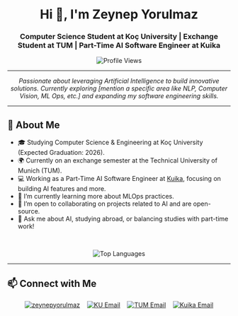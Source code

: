 <h1 align="center">Hi 👋, I'm Zeynep Yorulmaz</h1>
<h3 align="center">Computer Science Student at Koç University | Exchange Student at TUM | Part-Time AI Software Engineer at Kuika</h3>

<p align="center">
  <img src="https://komarev.com/ghpvc/?username=zeynepyorulmaz&label=Profile%20Views&color=0e75b6&style=flat-square" alt="Profile Views"/>
  </p>

---

<p align="center">
  <em>Passionate about leveraging Artificial Intelligence to build innovative solutions. Currently exploring [mention a specific area like NLP, Computer Vision, ML Ops, etc.] and expanding my software engineering skills.</em>
</p>

---

## 🚀 About Me

* 🎓 Studying Computer Science & Engineering at Koç University (Expected Graduation: 2026).
* 🌍 Currently on an exchange semester at the Technical University of Munich (TUM).
* 💻 Working as a Part-Time AI Software Engineer at [Kuika](https://www.kuika.com/), focusing on  building AI features and more.
* 🌱 I’m currently learning more about  MLOps practices.
* 👯 I’m open to collaborating on projects related to AI and are open-source.
* 💬 Ask me about AI, studying abroad, or balancing studies with part-time work!



<br>
<p align="center">
 <img align="center" src="https://github-readme-stats.vercel.app/api/top-langs?username=zeynepyorulmaz&show_icons=true&locale=en&layout=compact&theme=radical" alt="Top Languages"/>
 </p>

---

## 📫 Connect with Me

<p align="center">
  <a href="https://www.linkedin.com/in/zeynepyorulmaz" target="_blank"><img align="center" src="https://img.shields.io/badge/LinkedIn-0A66C2?style=flat-square&logo=linkedin&logoColor=white" alt="zeynepyorulmaz"/></a> &nbsp;&nbsp;
  <a href="mailto:zyorulmaz22@ku.edu.tr"><img align="center" src="https://img.shields.io/badge/KU%20Email-D83737?style=flat-square&logo=gmail&logoColor=white" alt="KU Email"/></a> &nbsp;&nbsp;
  <a href="mailto:zeynep.yorulmaz@tum.de"><img align="center" src="https://img.shields.io/badge/TUM%20Email-3070B3?style=flat-square&logo=microsoftoutlook&logoColor=white" alt="TUM Email"/></a> &nbsp;&nbsp;
  <a href="mailto:zeynep.yorulmaz@kuika.com"><img align="center" src="https://img.shields.io/badge/Kuika%20Email-00BCD4?style=flat-square&logo=microsoftoutlook&logoColor=white" alt="Kuika Email"/></a>
  </p>
